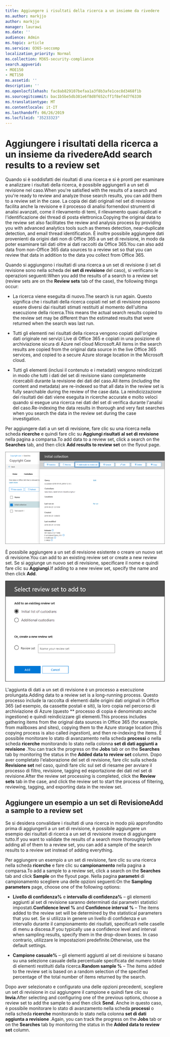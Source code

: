 ```yaml
---
title: Aggiungere i risultati della ricerca a un insieme da rivedere
ms.author: markjjo
author: markjjo
manager: laurawi
ms.date: ''
audience: Admin
ms.topic: article
ms.service: O365-seccomp
localization_priority: Normal
ms.collection: M365-security-compliance
search.appverid:
- MOE150
- MET150
ms.assetid: ''
description: ''
ms.openlocfilehash: fac8ab829107befaa1a3f8b3afe1cec8d3468f1b
ms.sourcegitcommit: bac1b5be5db381e6f8d8f652cff1f8ef4d7f6330
ms.translationtype: MT
ms.contentlocale: it-IT
ms.lasthandoff: 06/26/2019
ms.locfileid: "35233323"
---
```

# <a name="add-search-results-to-a-review-set"></a><span data-ttu-id="4e657-102">Aggiungere i risultati della ricerca a un insieme da rivedere</span><span class="sxs-lookup"><span data-stu-id="4e657-102">Add search results to a review set</span></span>

<span data-ttu-id="4e657-103">Quando si è soddisfatti dei risultati di una ricerca e si è pronti per esaminare e analizzare i risultati della ricerca, è possibile aggiungerli a un set di revisione nel caso.</span><span class="sxs-lookup"><span data-stu-id="4e657-103">When you're satisfied with the results of a search and you're ready to review and analyze those search results, you can add them to a review set in the case.</span></span> <span data-ttu-id="4e657-104">La copia dei dati originali nel set di revisione facilita anche la revisione e il processo di analisi fornendovi strumenti di analisi avanzati, come il rilevamento di temi, il rilevamento quasi duplicati e l'identificazione dei thread di posta elettronica.</span><span class="sxs-lookup"><span data-stu-id="4e657-104">Copying the original data to the review set also facilitates the review and analysis process by providing you with advanced analytics tools such as themes detection, near-duplicate detection, and email thread identification.</span></span> <span data-ttu-id="4e657-105">È inoltre possibile aggiungere dati provenienti da origini dati non di Office 365 a un set di revisione, in modo da poter esaminare tali dati oltre ai dati raccolti da Office 365.</span><span class="sxs-lookup"><span data-stu-id="4e657-105">You can also add data from non-Office 365 data sources to a review set so that you can review that data in addition to the data you collect from Office 365.</span></span>

<span data-ttu-id="4e657-106">Quando si aggiungono i risultati di una ricerca a un set di revisione (i set di revisione sono nella scheda dei **set di revisione** del caso), si verificano le operazioni seguenti:</span><span class="sxs-lookup"><span data-stu-id="4e657-106">When you add the results of a search to a review set (review sets are on the **Review sets** tab of the case), the following things occur:</span></span>

- <span data-ttu-id="4e657-107">La ricerca viene eseguita di nuovo.</span><span class="sxs-lookup"><span data-stu-id="4e657-107">The search is run again.</span></span> <span data-ttu-id="4e657-108">Questo significa che i risultati della ricerca copiati nel set di revisione possono essere diversi dai risultati stimati restituiti al momento dell'ultima esecuzione della ricerca.</span><span class="sxs-lookup"><span data-stu-id="4e657-108">This means the actual search results copied to the review set may be different than the estimated results that were returned when the search was last run.</span></span>

- <span data-ttu-id="4e657-109">Tutti gli elementi nei risultati della ricerca vengono copiati dall'origine dati originale nei servizi Live di Office 365 e copiati in una posizione di archiviazione sicura di Azure nel cloud Microsoft.</span><span class="sxs-lookup"><span data-stu-id="4e657-109">All items in the search results are copied from the original data source in the live Office 365 services, and copied to a secure Azure storage location in the Microsoft cloud.</span></span>

- <span data-ttu-id="4e657-110">Tutti gli elementi (inclusi il contenuto e i metadati) vengono reindicizzati in modo che tutti i dati del set di revisione siano completamente ricercabili durante la revisione dei dati del caso.</span><span class="sxs-lookup"><span data-stu-id="4e657-110">All items (including the content and metadata) are re-indexed so that all data in the review set is fully searchable during the review of the case data.</span></span> <span data-ttu-id="4e657-111">La reindicizzazione dei risultati dei dati viene eseguita in ricerche accurate e molto veloci quando si esegue una ricerca nei dati del set di verifica durante l'analisi del caso.</span><span class="sxs-lookup"><span data-stu-id="4e657-111">Re-indexing the data results in thorough and very fast searches when you search the data in the review set during the case investigation.</span></span>

<span data-ttu-id="4e657-112">Per aggiungere dati a un set di revisione, fare clic su una ricerca nella scheda **ricerche** e quindi fare clic su **Aggiungi risultati al set di revisione** nella pagina a comparsa.</span><span class="sxs-lookup"><span data-stu-id="4e657-112">To add data to a review set, click a search on the **Searches** tab, and then click **Add results to review set** on the flyout page.</span></span>

![Aggiunta di dati a un set di Revisione](../media/c1b4fc00-7a15-4587-b9b0-ce594bb02e4d.png)

<span data-ttu-id="4e657-114">È possibile aggiungere a un set di revisione esistente o creare un nuovo set di revisione.</span><span class="sxs-lookup"><span data-stu-id="4e657-114">You can add to an existing review set or create a new review set.</span></span>  <span data-ttu-id="4e657-115">Se si aggiunge un nuovo set di revisione, specificare il nome e quindi fare clic su **Aggiungi**.</span><span class="sxs-lookup"><span data-stu-id="4e657-115">If adding to a new review set, specify the name and then click **Add**.</span></span>

![Selezionare un set di Revisione](../media/e8c6ab51-da8d-4c39-9b21-26bfdf453fb9.png)

<span data-ttu-id="4e657-117">L'aggiunta di dati a un set di revisione è un processo a esecuzione prolungata.</span><span class="sxs-lookup"><span data-stu-id="4e657-117">Adding data to a review set is a long-running process.</span></span> <span data-ttu-id="4e657-118">Questo processo include la raccolta di elementi dalle origini dati originali in Office 365 (ad esempio, da cassette postali e siti), la loro copia nel percorso di archiviazione di Azure (questo \*\* processo di copia è denominato anche ingestione) e quindi reindicizzare gli elementi.</span><span class="sxs-lookup"><span data-stu-id="4e657-118">This process includes gathering items from the original data sources in Office 365 (for example, from mailboxes and sites), copying them to the Azure storage location (this copying process is also called *ingestion*), and then re-indexing the items.</span></span> <span data-ttu-id="4e657-119">È possibile monitorare lo stato di avanzamento nella scheda **processi** o nella scheda **ricerche** monitorando lo stato nella colonna **set di dati aggiunti a revisione** .</span><span class="sxs-lookup"><span data-stu-id="4e657-119">You can track the progress on the **Jobs** tab or on the **Searches** tab by monitoring the status in the **Added data to review set** column.</span></span> <span data-ttu-id="4e657-120">Dopo aver completato l'elaborazione del set di revisione, fare clic sulla scheda **Revisione set** nel caso, quindi fare clic sul set di riesame per avviare il processo di filtro, revisione, tagging ed esportazione dei dati nel set di revisione.</span><span class="sxs-lookup"><span data-stu-id="4e657-120">After the review set processing is completed, click the **Review sets** tab in the case, and click the review set to start the process of filtering, reviewing, tagging, and exporting data in the review set.</span></span>

## <a name="add-a-sample-to-a-review-set"></a><span data-ttu-id="4e657-121">Aggiungere un esempio a un set di Revisione</span><span class="sxs-lookup"><span data-stu-id="4e657-121">Add a sample to a review set</span></span>

<span data-ttu-id="4e657-122">Se si desidera convalidare i risultati di una ricerca in modo più approfondito prima di aggiungerli a un set di revisione, è possibile aggiungere un esempio dei risultati di ricerca a un set di revisione invece di aggiungere tutto.</span><span class="sxs-lookup"><span data-stu-id="4e657-122">If you want to validate the results of a search more thoroughly before adding all of them to a review set, you can add a sample of the search results to a review set instead of adding everything.</span></span>

<span data-ttu-id="4e657-123">Per aggiungere un esempio a un set di revisione, fare clic su una ricerca nella scheda **ricerche** e fare clic su **campionamento** nella pagina a comparsa.</span><span class="sxs-lookup"><span data-stu-id="4e657-123">To add a sample to a review set, click a search on the **Searches** tab and click **Sample** on the flyout page.</span></span> <span data-ttu-id="4e657-124">Nella pagina **parametri** di campionamento scegliere una delle opzioni seguenti:</span><span class="sxs-lookup"><span data-stu-id="4e657-124">On the **Sampling parameters** page, choose one of the following options:</span></span>

- <span data-ttu-id="4e657-125">**Livello di confidenza%** e **intervallo di confidenza%** – gli elementi aggiunti al set di revisione saranno determinati dai parametri statistici impostati.</span><span class="sxs-lookup"><span data-stu-id="4e657-125">**Confidence level %** and **Confidence interval %** – The items added to the review set will be determined by the statistical parameters that you set.</span></span> <span data-ttu-id="4e657-126">Se si utilizza in genere un livello di confidenza e un intervallo durante il campionamento dei risultati, specificarli nelle caselle di menu a discesa.</span><span class="sxs-lookup"><span data-stu-id="4e657-126">If you typically use a confidence level and interval when sampling results, specify them in the drop-down boxes.</span></span> <span data-ttu-id="4e657-127">In caso contrario, utilizzare le impostazioni predefinite.</span><span class="sxs-lookup"><span data-stu-id="4e657-127">Otherwise, use the default settings.</span></span>

- <span data-ttu-id="4e657-128">**Campione casuale%** – gli elementi aggiunti al set di revisione si basano su una selezione casuale della percentuale specificata del numero totale di elementi restituiti dalla ricerca.</span><span class="sxs-lookup"><span data-stu-id="4e657-128">**Random sample %** – The items added to the review set is based on a random selection of the specified percentage of the total number of items returned by the search.</span></span>

<span data-ttu-id="4e657-129">Dopo aver selezionato e configurato una delle opzioni precedenti, scegliere un set di revisione in cui aggiungere il campione e quindi fare clic su **Invia**.</span><span class="sxs-lookup"><span data-stu-id="4e657-129">After selecting and configuring one of the previous options, choose a review set to add the sample to and then click **Send**.</span></span> <span data-ttu-id="4e657-130">Anche in questo caso, è possibile monitorare lo stato di avanzamento nella scheda **processi** o nella scheda **ricerche** monitorando lo stato nella colonna **set di dati aggiunta a revisione** .</span><span class="sxs-lookup"><span data-stu-id="4e657-130">Again, you can track the progress on the **Jobs** tab or on the **Searches** tab by monitoring the status in the **Added data to review set** column.</span></span>